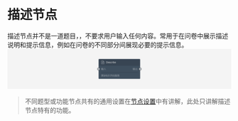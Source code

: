 ```index

```

```tag

```

```summary

```
# 描述节点

描述节点并不是一道题目，，不要求用户输入任何内容。常用于在问卷中展示描述说明和提示信息，例如在问卷的不同部分间展现必要的提示信息。
<img src='../../assets/snapshots/node/description/node.png'>

> 不同题型或功能节点共有的通用设置在[节点设置](../node-setting/concept.md)中有讲解，此处只讲解描述节点特有的功能。
